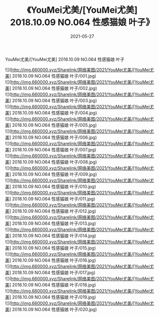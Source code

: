﻿---
layout: post
title:  《YouMei尤美/[YouMei尤美] 2018.10.09 NO.064 性感猫娘 叶子》
date:   2021-05-27
img: http://img.660000.xyz/Sharelink/网络美图/2021/YouMei尤美/[YouMei尤美] 2018.10.09 NO.064 性感猫娘 叶子/000.jpg
categories: [美女, 清纯, 唯美]
---

YouMei尤美/[YouMei尤美] 2018.10.09 NO.064 性感猫娘 叶子

 ![](http://img.660000.xyz/Sharelink/网络美图/2021/YouMei尤美/[YouMei尤美] 2018.10.09 NO.064 性感猫娘 叶子/001.jpg) <br>![](http://img.660000.xyz/Sharelink/网络美图/2021/YouMei尤美/[YouMei尤美] 2018.10.09 NO.064 性感猫娘 叶子/002.jpg) <br>![](http://img.660000.xyz/Sharelink/网络美图/2021/YouMei尤美/[YouMei尤美] 2018.10.09 NO.064 性感猫娘 叶子/003.jpg) <br>![](http://img.660000.xyz/Sharelink/网络美图/2021/YouMei尤美/[YouMei尤美] 2018.10.09 NO.064 性感猫娘 叶子/004.jpg) <br>![](http://img.660000.xyz/Sharelink/网络美图/2021/YouMei尤美/[YouMei尤美] 2018.10.09 NO.064 性感猫娘 叶子/005.jpg) <br>![](http://img.660000.xyz/Sharelink/网络美图/2021/YouMei尤美/[YouMei尤美] 2018.10.09 NO.064 性感猫娘 叶子/006.jpg) <br>![](http://img.660000.xyz/Sharelink/网络美图/2021/YouMei尤美/[YouMei尤美] 2018.10.09 NO.064 性感猫娘 叶子/007.jpg) <br>![](http://img.660000.xyz/Sharelink/网络美图/2021/YouMei尤美/[YouMei尤美] 2018.10.09 NO.064 性感猫娘 叶子/008.jpg) <br>![](http://img.660000.xyz/Sharelink/网络美图/2021/YouMei尤美/[YouMei尤美] 2018.10.09 NO.064 性感猫娘 叶子/009.jpg) <br>![](http://img.660000.xyz/Sharelink/网络美图/2021/YouMei尤美/[YouMei尤美] 2018.10.09 NO.064 性感猫娘 叶子/010.jpg) <br>![](http://img.660000.xyz/Sharelink/网络美图/2021/YouMei尤美/[YouMei尤美] 2018.10.09 NO.064 性感猫娘 叶子/011.jpg) <br>![](http://img.660000.xyz/Sharelink/网络美图/2021/YouMei尤美/[YouMei尤美] 2018.10.09 NO.064 性感猫娘 叶子/012.jpg) <br>![](http://img.660000.xyz/Sharelink/网络美图/2021/YouMei尤美/[YouMei尤美] 2018.10.09 NO.064 性感猫娘 叶子/013.jpg) <br>![](http://img.660000.xyz/Sharelink/网络美图/2021/YouMei尤美/[YouMei尤美] 2018.10.09 NO.064 性感猫娘 叶子/014.jpg) <br>![](http://img.660000.xyz/Sharelink/网络美图/2021/YouMei尤美/[YouMei尤美] 2018.10.09 NO.064 性感猫娘 叶子/015.jpg) <br>![](http://img.660000.xyz/Sharelink/网络美图/2021/YouMei尤美/[YouMei尤美] 2018.10.09 NO.064 性感猫娘 叶子/016.jpg) <br>![](http://img.660000.xyz/Sharelink/网络美图/2021/YouMei尤美/[YouMei尤美] 2018.10.09 NO.064 性感猫娘 叶子/017.jpg) <br>![](http://img.660000.xyz/Sharelink/网络美图/2021/YouMei尤美/[YouMei尤美] 2018.10.09 NO.064 性感猫娘 叶子/018.jpg) <br>![](http://img.660000.xyz/Sharelink/网络美图/2021/YouMei尤美/[YouMei尤美] 2018.10.09 NO.064 性感猫娘 叶子/019.jpg) <br>![](http://img.660000.xyz/Sharelink/网络美图/2021/YouMei尤美/[YouMei尤美] 2018.10.09 NO.064 性感猫娘 叶子/020.jpg) <br>